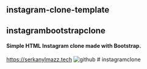 ## instagram-clone-template
## instagrambootstrapclone
#### Simple HTML Instagram clone made with Bootstrap.
https://serkanylmazz.tech
![github](images/Screenshot2.jpg)
#   i n s t a g r a m c l o n e  
 